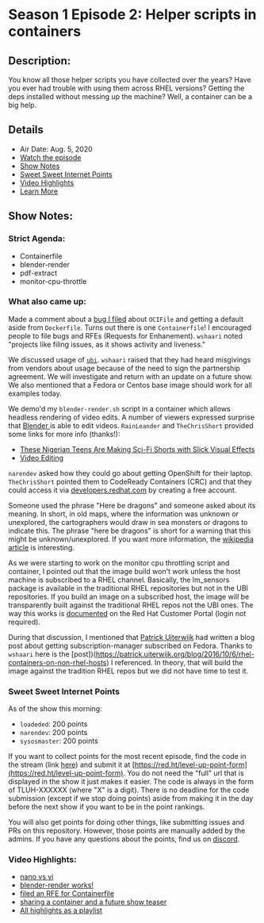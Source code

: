 # Season 1 Episode 2: Helper scripts in containers

## Description:
You know all those helper scripts you have collected over the years? Have you ever had trouble with using them across RHEL versions? Getting the deps installed without messing up the machine? Well, a container can be a big help.

## Details
* Air Date: Aug. 5, 2020
* [Watch the episode](https://youtu.be/tIdM8xDREL0)
* [Show Notes](#show-notes)
* [Sweet Sweet Internet Points](#sweet-sweet-internet-points)
* [Video Highlights](#video-highlights)
* [Learn More](https://red.ht/leveluphour)

## Show Notes:

### Strict Agenda:
* Containerfile
* blender-render
* pdf-extract
* monitor-cpu-throttle

### What also came up:

Made a comment about a [bug I filed](https://github.com/containers/podman/issues/7225) about `OCIFile` and getting a default aside from `Dockerfile`.
Turns out there is one `Containerfile`!
I encouraged people to file bugs and RFEs (Requests for Enhanement).
`wshaari` noted "projects like filing issues, as it shows activity and liveness."

We discussed usage of [`ubi`](https://www.redhat.com/en/blog/introducing-red-hat-universal-base-image).
`wshaari` raised that they had heard misgivings from vendors about usage because of the need to sign the partnership agreement.
We will investigate and return with an update on a future show.
We also mentioned that a Fedora or Centos base image should work for all examples today.

We demo'd my `blender-render.sh` script in a container which allows headless rendering of video edits.
A number of viewers expressed surprise that [Blender ](https://www.blender.org/) is able to edit videos.
`RainLeander` and `TheChrisShort` provided some links for more info (thanks!):
* [These Nigerian Teens Are Making Sci-Fi Shorts with Slick Visual Effects](https://kottke.org/19/08/these-nigerian-teens-are-making-sci-fi-shorts-with-slick-visual-effects)
* [Video Editing](https://www.blender.org/features/video-editing/)

`narendev` asked how they could go about getting OpenShift for their laptop.
`TheChrisShort` pointed them to CodeReady Containers (CRC) and that they could access it via [developers.redhat.com](https://developers.redhat.com) by creating a free account.

Someone used the phrase "Here be dragons" and someone asked about its meaning.
In short, in old maps, where the information was unknown or unexplored, the cartographers would draw in sea monsters or dragons to indicate this.
The phrase "here be dragons" is short for a warning that this might be unknown/unexplored.
If you want more information, the [wikipedia article](https://en.m.wikipedia.org/wiki/Here_be_dragons) is interesting.

As we were starting to work on the monitor cpu throttling script and container, I pointed out that the image build won't work unless the host machine is subscribed to a RHEL channel.
Basically, the lm_sensors package is available in the traditional RHEL repositories but not in the UBI repositories.
If you build an image on a subscribed host, the image will be transparently built against the traditional RHEL repos not the UBI ones.
The way this works is [documented](https://access.redhat.com/documentation/en-us/red_hat_enterprise_linux/8/html/building_running_and_managing_containers/using_red_hat_universal_base_images_standard_minimal_and_runtimes#adding_software_to_a_ubi_container_subscribed_host) on the Red Hat Customer Portal (login not required).

During that discussion, I mentioned that [Patrick Uiterwijk](https://patrick.uiterwijk.org/) had written a blog post about getting subscription-manager subscribed on Fedora.
Thanks to `wshaari` here is the [post])(https://patrick.uiterwijk.org/blog/2016/10/6/rhel-containers-on-non-rhel-hosts) I referenced.
In theory, that will build the image against the tradition RHEL repos but we did not have time to test it.

### Sweet Sweet Internet Points
As of the show this morning:
* `loadeded`: 200 points
* `narendev`: 200 points
* `sysosmaster`: 200 points

If you want to collect points for the most recent episode, find the code in the stream (link [here](#details)) and submit it at [https://red.ht/level-up-point-form](https://red.ht/level-up-point-form).
You do not need the "full" url that is displayed in the show it just makes it easier.
The code is always in the form of TLUH-XXXXXX (where "X" is a digit).
There is no deadline for the code submission (except if we stop doing points) aside from making it in the day before the next show if you want to be in the point rankings.

You will also get points for doing other things, like submitting issues and PRs on this repository.
However, those points are manually added by the admins.
If you have any questions about the points, find us on [discord](https://discord.gg/5VMVGJt).

### Video Highlights:
* [nano vs vi](https://youtu.be/QmArB_0EU6Q)
* [blender-render works!](https://youtu.be/4NU5j9l7lpY)
* [filed an RFE for Containerfile](https://youtu.be/5b_lNBUtbgY)
* [sharing a container and a future show teaser](https://youtu.be/QlHe9tbihc8)
* [All highlights as a playlist](https://www.youtube.com/playlist?list=PLbwVPt31Dtta985m8QAobJyi9H_LJrNm4)
